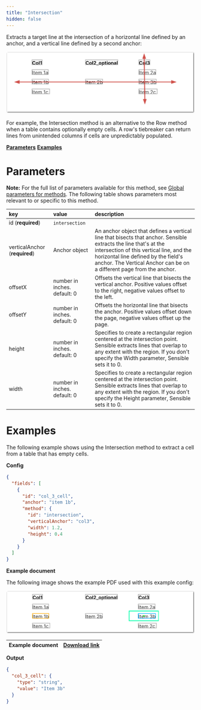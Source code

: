 ```yaml
---
title: "Intersection"
hidden: false
---
```

Extracts a target line at the intersection of a horizontal line defined by an anchor, and a vertical line defined by a second anchor:

![Click to enlarge](https://raw.githubusercontent.com/sensible-hq/sensible-docs/main/readme-sync/assets/v0/images/final/intersection_1.png)

For example, the Intersection method is an alternative to the Row method when a table contains optionally empty cells.  A row's tiebreaker can return lines from unintended columns if cells are unpredictably populated.

[**Parameters**](doc:intersection#parameters)
[**Examples**](doc:intersection#examples)

Parameters
=====

**Note:** For the full list of parameters available for this method, see [Global parameters for methods](doc:method#global-parameters-for-methods). The following table shows parameters most relevant to or specific to this method.


| key                           | value                        | description                                                  |
| :---------------------------- | :--------------------------- | :----------------------------------------------------------- |
| id (**required**)             | `intersection`               |                                                              |
| verticalAnchor (**required**) | Anchor object                | An anchor object that defines a vertical line that bisects that anchor. Sensible extracts the line that's at the intersection of this vertical line, and the horizontal line defined by the field's anchor. The Vertical Anchor can be on a different page from the anchor. |
| offsetX                       | number in inches. default: 0 | Offsets the vertical line that bisects the vertical anchor.  Positive values offset to the right, negative values offset to the left. |
| offsetY                       | number in inches. default: 0 | Offsets the horizontal line that bisects the anchor. Positive values offset down the page, negative values offset up the page. |
| height                        | number in inches. default: 0 | Specifies to create a rectangular region centered at the intersection point. Sensible extracts lines that overlap to any extent with the region. If you don't specify the Width parameter, Sensible sets it to 0. |
| width                         | number in inches. default: 0 | Specifies to create a rectangular region centered at the intersection point. Sensible extracts lines that overlap to any extent with the region. If you don't specify the Height parameter, Sensible sets it to 0. |


Examples
=====

The following example shows using the Intersection method to extract a cell from a table that has empty cells.

**Config**

```json
{
  "fields": [
    {
      "id": "col_3_cell",
      "anchor": "item 1b",
      "method": {
        "id": "intersection",
        "verticalAnchor": "col3",
        "width": 1.2,
        "height": 0.4
      }
    }
  ]
}
```

**Example document**

The following image shows the example PDF used with this example config:

![Click to enlarge](https://raw.githubusercontent.com/sensible-hq/sensible-docs/main/readme-sync/assets/v0/images/final/intersection_2.png)

| Example document | [Download link](https://raw.githubusercontent.com/sensible-hq/sensible-docs/main/readme-sync/assets/v0/pdfs/intersection.pdf) |
| ----------- | ------------------------------------------------------------ |

**Output**

```json
{
  "col_3_cell": {
    "type": "string",
    "value": "Item 3b"
  }
}
```



